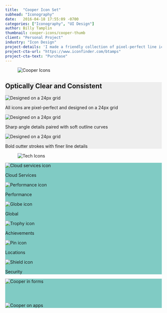 ```yaml
---
title:  "Cooper Icon Set"
subhead: "Iconography"
date:   2016-04-18 17:55:09 -0700
categories: ["Iconography", "UI Design"]
author: Billy Tamplin
thumbnail: cooper-icons/cooper-thumb
client: "Personal Project"
industry: "Icon Design"
project-details: 'I made a friendly collection of pixel-perfect line icons, containing a two stroke widths style. Designed on a 24px grid, each icon is ready-to-use with mobile and web apps, forms, presentations and infographics.'
project-cta-url: "https://www.iconfinder.com/btamps"
project-cta-text: "Purchase"
---
```

<section class="container content-block">
  <div class="row">
    <figure class="col-sm-8 col-sm-offset-2">
      <img src="../img/cooper-icons/cooper-hero.png" alt="Cooper Icons">
    </figure>
  </div>
</section>
<section class="container-fluid content-block" style="background: #eee;">
  <div class="container">
    <div class="row">
    <div class="col-sm-8 description center">
      <h2>Optically Clear and Consistent</h2>
    </div>
      <div class="feature col-xs-12 col-md-4">
        <img src="../img/cooper-icons/pixel-grid.png" alt="Designed on a 24px grid">
        <p>All icons are pixel-perfect and designed on a 24px grid</p>
      </div>
      <div class="feature col-xs-12 col-md-4">
        <img src="../img/cooper-icons/curves-angles.png" alt="Designed on a 24px grid">
        <p>Sharp angle details paired with soft outline curves</p>
      </div>
      <div class="feature col-xs-12 col-md-4">
        <img src="../img/cooper-icons/dual-stroke.png" alt="Designed on a 24px grid">
        <p>Bold outter strokes with finer line details</p>
      </div>
    </div>
  </div>
</section>

<section class="container content-block">
  <div class="row">
    <figure class="col-sm-8 col-sm-offset-2">
      <img src="../img/cooper-icons/cooper-icon-gallery.png" alt="Tech Icons">
    </figure>
  </div>
</section>

<section class="container-fluid content-block full-gallery" style="background: #80CBC4;">
    <div class="row">
      <div class="col-xs-6 col-md-4">
        <img src="../img/cooper-icons/cloud-check.png" alt="Cloud services icon">
        <p>Cloud Services</p>
      </div>
      <div class="col-xs-6 col-md-4">
        <img src="../img/cooper-icons/performance.png" alt="Performance icon">
        <p>Performance</p>
      </div>
      <div class="col-xs-6 col-md-4">
        <img src="../img/cooper-icons/globe.png" alt="Globe icon">
        <p>Global</p>
      </div>
      <div class="col-xs-6 col-md-4">
        <img src="../img/cooper-icons/trophy.png" alt="Trophy icon">
        <p>Achievements</p>
      </div>
      <div class="col-xs-6 col-md-4">
        <img src="../img/cooper-icons/pin.png" alt="Pin icon">
        <p>Locations</p>
      </div>
      <div class="col-xs-6 col-md-4">
        <img src="../img/cooper-icons/shield.png" alt="Shield icon">
        <p>Security</p>
      </div>
  </div>
</section>

<section class="container-fluid content-block" style="background: #80CBC4;">
  <div class="container side-by-side">
    <div class="row">
      <div class="col-xs-12 col-md-6">
        <img src="../img/cooper-icons/cooper-form.png" alt="Cooper in forms" style="max-width: 480px; margin-bottom: 60px;">
      </div>
      <div class="col-xs-12 col-md-6">
        <img src="../img/cooper-icons/cooper-mobile.png" alt="Cooper on apps" style="max-width: 400px;">
      </div>
    </div>
  </div>
</section>

